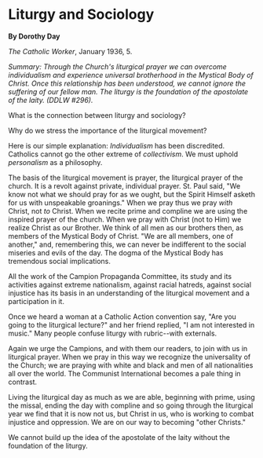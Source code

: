 Liturgy and Sociology
=====================

**By Dorothy Day**

*The Catholic Worker*, January 1936, 5.

*Summary: Through the Church's liturgical prayer we can overcome
individualism and experience universal brotherhood in the Mystical Body
of Christ. Once this relationship has been understood, we cannot ignore
the suffering of our fellow man. The liturgy is the foundation of the
apostolate of the laity. (DDLW \#296).*

What is the connection between liturgy and sociology?

Why do we stress the importance of the liturgical movement?

Here is our simple explanation: *Individualism* has been discredited.
Catholics cannot go the other extreme of *collectivism*. We must uphold
*personalism* as a philosophy.

The basis of the liturgical movement is prayer, the liturgical prayer of
the church. It is a revolt against private, individual prayer. St. Paul
said, "We know not what we should pray for as we ought, but the Spirit
Himself asketh for us with unspeakable groanings." When we pray thus we
pray *with* Christ, not *to* Christ. When we recite prime and compline
we are using the inspired prayer of the church. When we pray with Christ
(not to Him) we realize Christ as our Brother. We think of all men as
our brothers then, as members of the Mystical Body of Christ. "We are
all members, one of another," and, remembering this, we can never be
indifferent to the social miseries and evils of the day. The dogma of
the Mystical Body has tremendous social implications.

All the work of the Campion Propaganda Committee, its study and its
activities against extreme nationalism, against racial hatreds, against
social injustice has its basis in an understanding of the liturgical
movement and a participation in it.

Once we heard a woman at a Catholic Action convention say, "Are you
going to the liturgical lecture?" and her friend replied, "I am not
interested in music." Many people confuse liturgy with rubric--with
externals.

Again we urge the Campions, and with them our readers, to join with us
in liturgical prayer. When we pray in this way we recognize the
universality of the Church; we are praying with white and black and men
of all nationalities all over the world. The Communist International
becomes a pale thing in contrast.

Living the liturgical day as much as we are able, beginning with prime,
using the missal, ending the day with compline and so going through the
liturgical year we find that it is now not us, but Christ in us, who is
working to combat injustice and oppression. We are on our way to
becoming "other Christs."

We cannot build up the idea of the apostolate of the laity without the
foundation of the liturgy.
